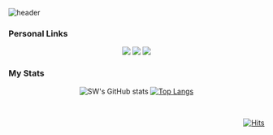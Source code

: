 ![header](https://capsule-render.vercel.app/api?type=venom&height=300&color=timeGradient&text=Sangwon%20Youn&fontColor=000000)

<!--
<h3 align="center"> My Github Stats </h3>
<div align="center">
  
[![SW's GitHub stats](https://github-readme-stats.vercel.app/api?username=mikeysw&hide_title=true&show_icons=true&include_all_commits=true&disable_animations=true&theme=vue)](https://github.com/anuraghazra/github-readme-stats)
</div>

<h3 align="center"> Tech Stack </h3>
<p align="center">
  <img src="https://img.shields.io/badge/Java-007396?style=flat-square&logo=Java&logoColor=white"/></a>&nbsp
  <img src="https://img.shields.io/badge/Python-3766AB?style=flat-square&logo=Python&logoColor=white"/></a>&nbsp 
  <img src="https://img.shields.io/badge/Javascript-ffb13b?style=flat-square&logo=javascript&logoColor=white"/></a>&nbsp 
  <br>
  <img src="https://img.shields.io/badge/Mysql-E6B91E?style=flat-square&logo=MySql&logoColor=white"/></a>&nbsp 
  <img src="https://img.shields.io/badge/AWS-232F3E?style=flat-square&logo=AmazonAWS&logoColor=white"/></a>&nbsp 
  <img src="https://img.shields.io/badge/Docker-2496ED?style=flat-square&logo=Docker&logoColor=white"/></a>&nbsp 
  <img src="https://img.shields.io/badge/Jenkins-D24939?style=flat-square&logo=Jenkins&logoColor=white"/></a>&nbsp 
</p>

<h3 align="center"> Contacts </h3>
<p align="center">
  <a href="https://velog.io/@sangwonyoun"><img src="https://img.shields.io/badge/Tech%20Blog-11B48A?style=flat-square&logo=Vimeo&logoColor=white&link=https://velog.io/@sangwonyoun"/></a>&nbsp
  <a href="https://www.instagram.com/swannabe_/"><img src="https://img.shields.io/badge/Instagram-E4405F?style=flat-square&logo=Instagram&logoColor=white&link=https://www.instagram.com/swannabe_/"/></a>&nbsp
  <a href="mailto:mikeyoun2000@gmail.com"><img src="https://img.shields.io/badge/Gmail-d14836?style=flat-square&logo=Gmail&logoColor=white&link=mikeyoun2000@gmail.com"/></a>
</p>

-->

### Personal Links
<div align='center'>

<a href="https://velog.io/@sangwonyoun"><img src="https://img.shields.io/badge/velog-1DBF73?style=flat-square&logo=Velog&logoColor=white"/></a>
<a href="https://www.linkedin.com/in/sangwonyoun/"><img src="https://img.shields.io/badge/linkedin-0A66C2?style=flat-square&logo=linkedin&logoColor=white"/></a>
<a href="https://mail.google.com/mail/?view=cm&amp;fs=1&amp;to=mikeyoun2000@gmail.com"><img src="https://img.shields.io/badge/gmail-EA4335?style=flat-square&logo=gmail&logoColor=white"/></a>

</div>

### My Stats
<div align=center> 
  
![SW's GitHub stats](https://github-readme-stats.vercel.app/api?username=mikeysw&show_icons=true&count_private=true) 
[![Top Langs](https://github-readme-stats.vercel.app/api/top-langs/?username=mikeysw&layout=compact)](https://github.com/anuraghazra/github-readme-stats)

</div>


</div>


<br/>
<div align=end>
  
[![Hits](https://hits.seeyoufarm.com/api/count/incr/badge.svg?url=https%3A%2F%2Fgithub.com%2Fmikeysw&count_bg=%236B83E6&title_bg=%23555555&icon=&icon_color=%23E7E7E7&title=hits&edge_flat=false)](https://hits.seeyoufarm.com)

</div>

<!--
**mikeysw/mikeysw** is a ✨ _special_ ✨ repository because its `README.md` (this file) appears on your GitHub profile.

Here are some ideas to get you started:

- 🔭 I’m currently working on ...
- 🌱 I’m currently learning ...
- 👯 I’m looking to collaborate on ...
- 🤔 I’m looking for help with ...
- 💬 Ask me about ...
- 📫 How to reach me: ...
- 😄 Pronouns: ...
- ⚡ Fun fact: ...
-->
